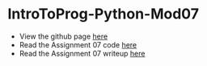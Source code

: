 # IntroToProg-Python-Mod07

- View the github page [here](https://jmannisto.github.io/IntroToProg-Python-Mod07/)
- Read the Assignment 07 code [here](https://github.com/jmannisto/IntroToProg-Python-Mod07/blob/main/Assignment07_JMannisto.py)
- Read the Assignment 07 writeup [here]()
